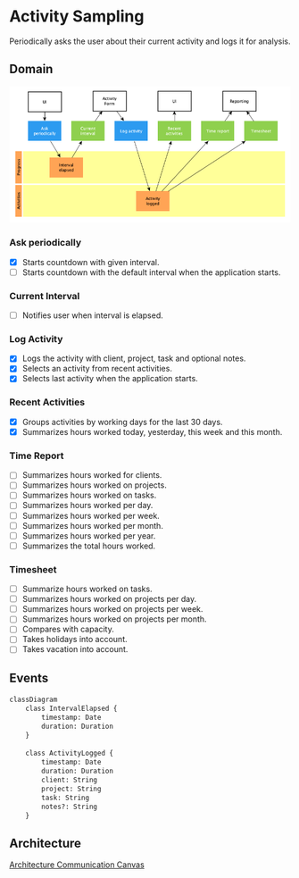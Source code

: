 # Activity Sampling

Periodically asks the user about their current activity and logs it for
analysis.

## Domain

![Domain](domain.png)

### Ask periodically

- [x] Starts countdown with given interval.
- [ ] Starts countdown with the default interval when the application starts.

### Current Interval

- [ ] Notifies user when interval is elapsed.

### Log Activity

- [x] Logs the activity with client, project, task and optional notes.
- [x] Selects an activity from recent activities.
- [x] Selects last activity when the application starts.

### Recent Activities

- [x] Groups activities by working days for the last 30 days.
- [x] Summarizes hours worked today, yesterday, this week and this month.

### Time Report

- [ ] Summarizes hours worked for clients.
- [ ] Summarizes hours worked on projects.
- [ ] Summarizes hours worked on tasks.
- [ ] Summarizes hours worked per day.
- [ ] Summarizes hours worked per week.
- [ ] Summarizes hours worked per month.
- [ ] Summarizes hours worked per year.
- [ ] Summarizes the total hours worked.

### Timesheet

- [ ] Summarize hours worked on tasks.
- [ ] Summarizes hours worked on projects per day.
- [ ] Summarizes hours worked on projects per week.
- [ ] Summarizes hours worked on projects per month.
- [ ] Compares with capacity.
- [ ] Takes holidays into account.
- [ ] Takes vacation into account.

## Events

```mermaid
classDiagram
    class IntervalElapsed {
        timestamp: Date
        duration: Duration
    }

    class ActivityLogged {
        timestamp: Date
        duration: Duration
        client: String
        project: String
        task: String
        notes?: String
    }
```

## Architecture

[Architecture Communication Canvas](https://html-preview.github.io/?url=https://github.com/falkoschumann/activity-sampling-ts/blob/main/doc/acc.html)
